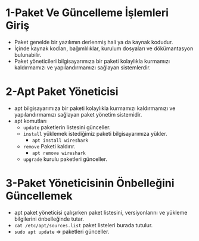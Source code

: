 # 1-Paket Ve Güncelleme İşlemleri Giriş
- Paket genelde bir yazılımın derlenmiş hali ya da kaynak kodudur.
- İçinde kaynak kodları, bağımlılıklar, kurulum dosyaları ve dökümantasyon bulunabilir.
- Paket yöneticileri bilgisayarımıza bir paketi kolaylıkla kurmamızı kaldırmamızı ve yapılandırmamızı sağlayan sistemlerdir.

# 2-Apt Paket Yöneticisi
- apt bilgisayarımıza bir paketi kolaylıkla kurmamızı kaldırmamızı ve yapılandırmamızı sağlayan paket yönetim sistemidir.
- apt komutları
  * `update` paketlerin listesini günceller. 
  * `install` yüklemek istediğimiz paketi bilgisayarımıza yükler.
    + `apt install wireshark` 
  *  `remove` Paketi kaldırır.
     + `apt remove wireshark`
  * `upgrade` kurulu paketleri günceller. 
  

# 3-Paket Yöneticisinin Önbelleğini Güncellemek
- apt paket yöneticisi çalışırken paket listesini, versiyonlarını ve yükleme bilgilerini önbelleğinde tutar.
- `cat /etc/apt/sources.list`  paket listeleri burada tutulur.
- `sudo apt update` => paketleri günceller.
